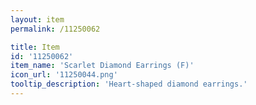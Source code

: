 ```yaml
---
layout: item
permalink: /11250062

title: Item
id: '11250062'
item_name: 'Scarlet Diamond Earrings (F)'
icon_url: '11250044.png'
tooltip_description: 'Heart-shaped diamond earrings.'
---
```

